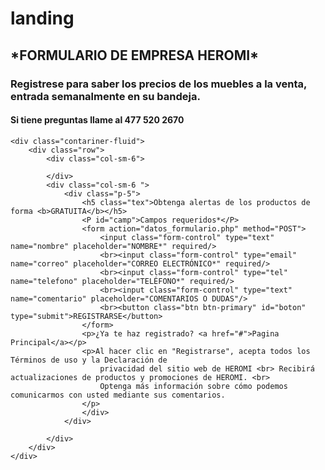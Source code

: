 # landing
<html lang="en">
<head>
    <meta charset="UTF-8">
    <meta http-equiv="X-UA-Compatible" content="IE=edge">
    <meta name="viewport" content="width=device-width, initial-scale=1.0">
    <link rel="shortcut icon" href="media/icono.jpg">
    <link rel="stylesheet" href="css/estilo.css">
    <title>HEROMI</title>
    <link href="https://cdn.jsdelivr.net/npm/bootstrap@5.0.2/dist/css/bootstrap.min.css" rel="stylesheet" integrity="sha384-EVSTQN3/azprG1Anm3QDgpJLIm9Nao0Yz1ztcQTwFspd3yD65VohhpuuCOmLASjC" crossorigin="anonymous">
</head>
<body>
    <div class="w3-col 1 m12" id="left">
    <section class="texIzq">
        <h1>*FORMULARIO DE EMPRESA HEROMI*</h1>
        <h3>Registrese para saber los precios de los muebles
            a la venta, entrada semanalmente en su bandeja.
        </h3>
        <h4><strong>Si tiene preguntas llame al 477 520 2670</strong></h4>
    </section>
    </div>

    
    <div class="contariner-fluid">
        <div class="row">
            <div class="col-sm-6">

            </div>
            <div class="col-sm-6 ">
                <div class="p-5">
                    <h5 class="tex">Obtenga alertas de los productos de forma <b>GRATUITA</b></h5>
                    <P id="camp">Campos requeridos*</P>
                    <form action="datos_formulario.php" method="POST">
                        <input class="form-control" type="text" name="nombre" placeholder="NOMBRE*" required/>
                        <br><input class="form-control" type="email" name="correo" placeholder="CORREO ELECTRÓNICO*" required/>
                        <br><input class="form-control" type="tel" name="telefono" placeholder="TELÉFONO*" required/>
                        <br><input class="form-control" type="text" name="comentario" placeholder="COMENTARIOS O DUDAS"/>
                        <br><button class="btn btn-primary" id="boton" type="submit">REGISTRARSE</button>
                    </form>
                    <p>¿Ya te haz registrado? <a href="#">Pagina Principal</a></p>
                    <p>Al hacer clic en "Registrarse", acepta todos los Términos de uso y la Declaración de
                        privacidad del sitio web de HEROMI <br> Recibirá actualizaciones de productos y promociones de HEROMI. <br>
                        Optenga más información sobre cómo podemos comunicarmos con usted mediante sus comentarios.
                    </p>
                    </div>
                </div>
                
            </div>
        </div>
    </div>
<script src="https://cdn.jsdelivr.net/npm/bootstrap@5.0.2/dist/js/bootstrap.bundle.min.js" integrity="sha384-MrcW6ZMFYlzcLA8Nl+NtUVF0sA7MsXsP1UyJoMp4YLEuNSfAP+JcXn/tWtIaxVXM" crossorigin="anonymous"></script>

</body>
</html>
